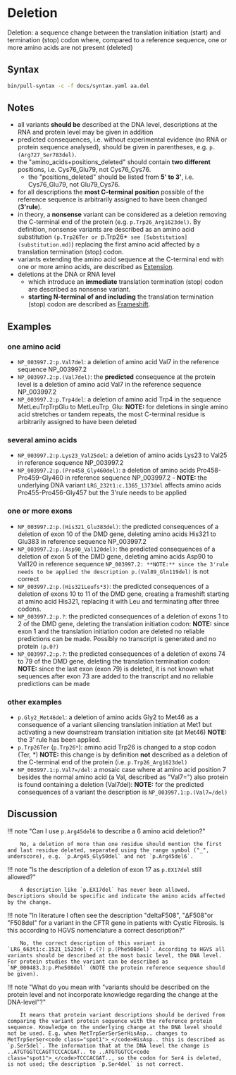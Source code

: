# Deletion

<!-- ## Definition -->

Deletion: a sequence change between the translation initiation (start) and termination (stop) codon where, compared to a reference sequence, one or more amino acids are not present (deleted)

## Syntax

```sh exec="true"
bin/pull-syntax -c -f docs/syntax.yaml aa.del
```

## Notes

- all variants **should be** described at the DNA level, descriptions at the RNA and protein level may be given in addition
- predicted consequences, i.e. without experimental evidence (no RNA or protein sequence analysed), should be given in parentheses, e.g. `p.(Arg727_Ser783del)`.
- the "amino_acids+positions_deleted" should contain **two different** positions, i.e. Cys76_Glu79, not Cys76_Cys76.
    - the "positions_deleted" should be listed from **5' to 3'**, i.e. Cys76_Glu79, not Glu79_Cys76.
- for all descriptions the **most C-terminal position** possible of the reference sequence is arbitrarily assigned to have been changed (**3'rule**).
- in theory, a **nonsense** variant can be considered as a deletion removing the C-terminal end of the protein (e.g. `p.Trp26_Arg1623del)`. By definition, nonsense variants are described as an amino acid substitution `(p.Trp26Ter or `p.Trp26*` see [Substitution](substitution.md)`) replacing the first amino acid affected by a translation termination (stop) codon.
- variants extending the amino acid sequence at the C-terminal end with one or more amino acids, are described as [Extension](extension.md).
- deletions at the DNA or RNA level
    - which introduce an **immediate** translation termination (stop) codon are described as nonsense variant.
    - **starting N-terminal of and including** the translation termination (stop) codon are described as [Frameshift](frameshift.md).

## Examples

### one amino acid

- `NP_003997.2:p.Val7del`: a deletion of amino acid Val7 in the reference sequence NP_003997.2
- `NP_003997.2:p.(Val7del)`: the **predicted** consequence at the protein level is a deletion of amino acid Val7 in the reference sequence NP_003997.2
- `NP_003997.2:p.Trp4del`: a deletion of amino acid Trp4 in the sequence MetLeuTrpTrpGlu to MetLeuTrp<code class="spot1">\_</code>Glu: **NOTE:** for deletions in single amino acid stretches or tandem repeats, the most C-terminal residue is arbitrarily assigned to have been deleted

### several amino acids

- `NP_003997.2:p.Lys23_Val25del`: a deletion of amino acids Lys23 to Val25 in reference sequence NP_003997.2
- `NP_003997.2:p.(Pro458_Gly460del)`: a deletion of amino acids Pro458-Pro459-Gly460 in reference sequence NP_003997.2
        - **NOTE:** the underlying DNA variant `LRG_232t1:c.1365_1373del` affects amino acids Pro455-Pro456-Gly457 but the 3'rule needs to be applied

### one or more exons

- `NP_003997.2:p.(His321_Glu383del)`: the predicted consequences of a deletion of exon 10 of the DMD gene, deleting amino acids His321 to Glu383 in reference sequence NP_003997.2
- `NP_003997.2:p.(Asp90_Val120del)`: the predicted consequences of a deletion of exon 5 of the DMD gene, deleting amino acids Asp90 to Val120 in reference sequence `NP_003997.2: **NOTE:** since the 3'rule needs to be applied the description p.(Val89_Gln119del)` is not correct
- `NP_003997.2:p.(His321Leufs*3)`: the predicted consequences of a deletion of exons 10 to 11 of the DMD gene, creating a frameshift starting at amino acid His321, replacing it with Leu and terminating after three codons.
- `NP_003997.2:p.?`: the predicted consequences of a deletion of exons 1 to 2 of the DMD gene, deleting the translation initiation codon: **NOTE:** since exon 1 and the translation initiation codon are deleted no reliable predictions can be made. Possibly no transcript is generated and no protein `(p.0?)`
- `NP_003997.2:p.?`: the predicted consequences of a deletion of exons 74 to 79 of the DMD gene, deleting the translation termination codon: **NOTE:** since the last exon (exon 79) is deleted, it is not known what sequences after exon 73 are added to the transcript and no reliable predictions can be made

### other examples

- `p.Gly2_Met46del`: a deletion of amino acids Gly2 to Met46 as a consequence of a variant silencing translation initiation at Met1 but activating a new downstream translation initiation site (at Met46) **NOTE:** the 3' rule has been applied.
- `p.Trp26Ter` (`p.Trp26*`): amino acid Trp26 is changed to a stop codon (Ter, \*) **NOTE:** this change is by definition **not** described as a deletion of the C-terminal end of the protein (i.e. `p.Trp26_Arg1623del)`
- `NP_003997.1:p.Val7=/del`: a mosaic case where at amino acid position 7 besides the normal amino acid (a Val, described as "Val7=") also protein is found containing a deletion (Val7del): **NOTE:** for the predicted consequences of a variant the description is `NP_003997.1:p.(Val7=/del)`

## Discussion

!!! note "Can I use `p.Arg45del6` to describe a 6 amino acid deletion?"

        No, a deletion of more than one residue should mention the first and last residue deleted, separated using the range symbol ("_", underscore), e.g. `p.Arg45_Gly50del` and not `p.Arg45del6`.

!!! note "Is the description of a deletion of exon 17 as `p.EX17del` still allowed?"

        A description like `p.EX17del` has never been allowed. Descriptions should be specific and indicate the amino acids affected by the change.

!!! note "In literature I often see the description "deltaF508", "ΔF508"or "F508del" for a variant in the CFTR gene in patients with Cystic Fibrosis. Is this according to HGVS nomenclature a correct description?"

        No, the correct description of this variant is `LRG_663t1:c.1521_1523del r.(?) p.(Phe508del)`. According to HGVS all variants should be described at the most basic level, the DNA level. For protein studies the variant can be described as `NP_000483.3:p.Phe508del` (NOTE the protein reference sequence should be given).

!!! note "What do you mean with "variants should be described on the protein level and not incorporate knowledge regarding the change at the DNA-level"?"

        It means that protein variant descriptions should be derived from comparing the variant protein sequence with the reference protein sequence. Knowledge on the underlying change at the DNA level should not be used. E.g. when MetTrpSerSerSerHisAsp.. changes to MetTrpSerSer<code class="spot1">_</code>HisAsp.. this is described as `p.Ser5del`. The information that at the DNA level the change is ..ATGTGGTCCAGTTCCCACGAT.. to ..ATGTGGTCC<code class="spot1">_</code>TCCCACGAT.., so the codon for Ser4 is deleted, is not used; the description `p.Ser4del` is not correct.
